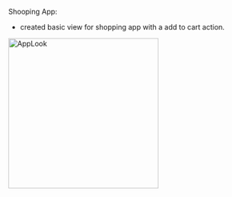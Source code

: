 Shooping App:

- created basic view for shopping app with a add to cart action.

<img src="https://github.com/user-attachments/assets/354d9a40-f1af-4c6c-95a5-6f9b420cd3ad" alt="AppLook" width="300"/>
